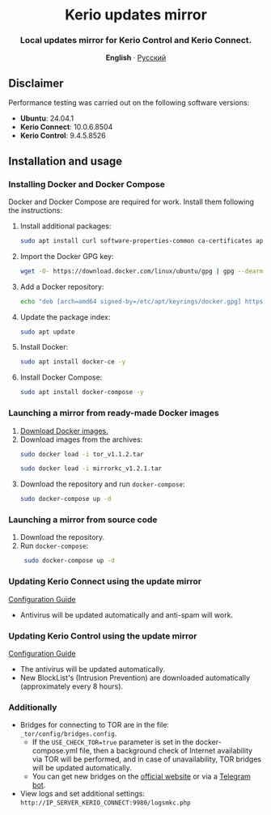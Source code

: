 <div align="center">

# Kerio updates mirror

### Local updates mirror for Kerio Control and Kerio Connect.

**English** · [Русский](./docs/ru/README.ru.md)
</div>

## Disclaimer

Performance testing was carried out on the following software versions:

- **Ubuntu**: 24.04.1
- **Kerio Connect**: 10.0.6.8504
- **Kerio Control**: 9.4.5.8526

## Installation and usage

### Installing Docker and Docker Compose

Docker and Docker Compose are required for work. Install them following the instructions:

1. Install additional packages:
    ```bash
    sudo apt install curl software-properties-common ca-certificates apt-transport-https -y
    ```
2. Import the Docker GPG key:
    ```bash
    wget -O- https://download.docker.com/linux/ubuntu/gpg | gpg --dearmor | sudo tee /etc/apt/keyrings/docker.gpg > /dev/null
    ```
3. Add a Docker repository:
    ```bash
    echo "deb [arch=amd64 signed-by=/etc/apt/keyrings/docker.gpg] https://download.docker.com/linux/ubuntu noble stable"| sudo tee /etc/apt/sources.list.d/docker.list > /dev/null
    ```
4. Update the package index:
    ```bash
    sudo apt update
    ```
5. Install Docker:
    ```bash
    sudo apt install docker-ce -y
    ```
6. Install Docker Compose:
    ```bash
    sudo apt install docker-compose -y
    ```

### Launching a mirror from ready-made Docker images

1. [Download Docker images.](https://t.me/my_store_files_bot?start=kerio_updates_mirror)
2. Download images from the archives:
    ```bash
    sudo docker load -i tor_v1.1.2.tar
    ```
   ```bash
   sudo docker load -i mirrorkc_v1.2.1.tar
   ```
3. Download the repository and run ```docker-compose```:
    ```bash
    sudo docker-compose up -d
    ```

### Launching a mirror from source code

1. Download the repository.
2. Run ```docker-compose```:
   ```bash
    sudo docker-compose up -d
    ```

### Updating Kerio Connect using the update mirror

[Configuration Guide](docs/en/kerio_connect.md)

- Antivirus will be updated automatically and anti-spam will work.

### Updating Kerio Control using the update mirror

[Configuration Guide](docs/en/kerio_control.md)

- The antivirus will be updated automatically.
- New BlockList's (Intrusion Prevention) are downloaded automatically (approximately every 8 hours).

### Additionally

- Bridges for connecting to TOR are in the file: ```_tor/config/bridges.config```.
    - If the ```USE_CHECK_TOR=true``` parameter is set in the docker-compose.yml file, then a background check of
      Internet availability via TOR will be performed, and in case of unavailability, TOR bridges will be updated
      automatically.
    - You can get new bridges on the [official website](https://bridges.torproject.org) or via
      a [Telegram bot](https://t.me/GetBridgesBot).
- View logs and set additional settings: ```http://IP_SERVER_KERIO_CONNECT:9980/logsmkc.php```